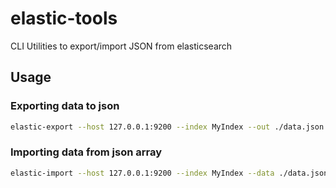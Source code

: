 # elastic-tools
CLI Utilities to export/import JSON from elasticsearch


## Usage
### Exporting data to json
```bash
elastic-export --host 127.0.0.1:9200 --index MyIndex --out ./data.json
```

### Importing data from json array
```bash
elastic-import --host 127.0.0.1:9200 --index MyIndex --data ./data.json
```